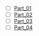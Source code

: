 - [ ] [Part_01](./part_01/part_01.md)
- [ ] [Part_02](./part_02/part_02.md)
- [ ] [Part_03](./part_03/part_03.md)
- [ ] [Part_04](./part_04/part_04.md)